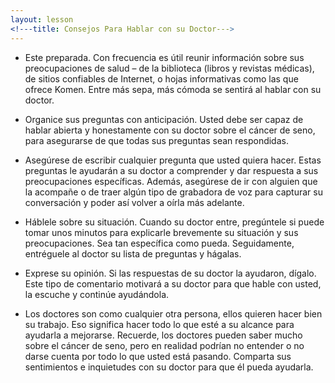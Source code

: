 ```yaml
---
layout: lesson
<!---title: Consejos Para Hablar con su Doctor--->
---
```


* Este preparada. Con frecuencia es útil reunir información sobre sus preocupaciones de salud – de la biblioteca (libros y revistas médicas), de sitios confiables de Internet, o hojas informativas como las que ofrece Komen. Entre más sepa, más cómoda se sentirá al hablar con su doctor.

* Organice sus preguntas con anticipación. Usted debe ser capaz de hablar abierta y honestamente con su doctor sobre el cáncer de seno, para asegurarse de que todas sus preguntas sean respondidas. 

* Asegúrese de escribir cualquier pregunta que usted quiera hacer. Estas preguntas le ayudarán a su doctor a comprender y dar respuesta a sus preocupaciones específicas. Además, asegúrese de ir con alguien que la acompañe o de traer algún tipo de grabadora de voz para capturar su conversación y poder así volver a oírla más adelante.

* Háblele sobre su situación. Cuando su doctor entre, pregúntele si puede tomar unos minutos para explicarle brevemente su situación y sus preocupaciones. Sea tan específica como pueda. Seguidamente, entréguele al doctor su lista de preguntas y hágalas.

* Exprese su opinión. Si las respuestas de su doctor la ayudaron, dígalo. Este tipo de comentario motivará a su doctor para que hable con usted, la escuche y continúe ayudándola.

* Los doctores son como cualquier otra persona, ellos quieren hacer bien su trabajo. Eso significa hacer todo lo que esté a su alcance para ayudarla a mejorarse. Recuerde, los doctores pueden saber mucho sobre el cáncer de seno, pero en realidad podrían no entender o no darse cuenta por todo lo que usted está pasando. Comparta sus sentimientos e inquietudes con su doctor para que él pueda ayudarla.
